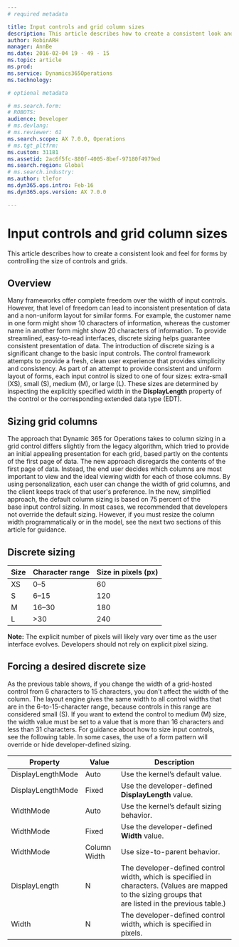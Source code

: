 ```yaml
---
# required metadata

title: Input controls and grid column sizes
description: This article describes how to create a consistent look and feel for forms by controlling the size of controls and grids.
author: RobinARH
manager: AnnBe
ms.date: 2016-02-04 19 - 49 - 15
ms.topic: article
ms.prod: 
ms.service: Dynamics365Operations
ms.technology: 

# optional metadata

# ms.search.form: 
# ROBOTS: 
audience: Developer
# ms.devlang: 
# ms.reviewer: 61
ms.search.scope: AX 7.0.0, Operations
# ms.tgt_pltfrm: 
ms.custom: 31181
ms.assetid: 2ac6f5fc-880f-4005-8bef-97180f4979ed
ms.search.region: Global
# ms.search.industry: 
ms.author: tlefor
ms.dyn365.ops.intro: Feb-16
ms.dyn365.ops.version: AX 7.0.0

---
```


# Input controls and grid column sizes

This article describes how to create a consistent look and feel for forms by controlling the size of controls and grids.

Overview
--------

Many frameworks offer complete freedom over the width of input controls. However, that level of freedom can lead to inconsistent presentation of data and a non-uniform layout for similar forms. For example, the customer name in one form might show 10 characters of information, whereas the customer name in another form might show 20 characters of information. To provide streamlined, easy-to-read interfaces, discrete sizing helps guarantee consistent presentation of data. The introduction of discrete sizing is a significant change to the basic input controls. The control framework attempts to provide a fresh, clean user experience that provides simplicity and consistency. As part of an attempt to provide consistent and uniform layout of forms, each input control is sized to one of four sizes: extra-small (XS), small (S), medium (M), or large (L). These sizes are determined by inspecting the explicitly specified width in the **DisplayLength** property of the control or the corresponding extended data type (EDT).

## Sizing grid columns
The approach that Dynamic 365 for Operations takes to column sizing in a grid control differs slightly from the legacy algorithm, which tried to provide an initial appealing presentation for each grid, based partly on the contents of the first page of data. The new approach disregards the contents of the first page of data. Instead, the end user decides which columns are most important to view and the ideal viewing width for each of those columns. By using personalization, each user can change the width of grid columns, and the client keeps track of that user's preference. In the new, simplified approach, the default column sizing is based on 75 percent of the base input control sizing. In most cases, we recommended that developers not override the default sizing. However, if you must resize the column width programmatically or in the model, see the next two sections of this article for guidance.

## Discrete sizing
| Size | Character range | Size in pixels (px) |
|------|-----------------|---------------------|
| XS   | 0–5             | 60                  |
| S    | 6–15            | 120                 |
| M    | 16–30           | 180                 |
| L    | &gt;30          | 240                 |

**Note:** The explicit number of pixels will likely vary over time as the user interface evolves. Developers should not rely on explicit pixel sizing.

## Forcing a desired discrete size
As the previous table shows, if you change the width of a grid-hosted control from 6 characters to 15 characters, you don't affect the width of the column. The layout engine gives the same width to all control widths that are in the 6-to-15-character range, because controls in this range are considered small (S). If you want to extend the control to medium (M) size, the width value must be set to a value that is more than 16 characters and less than 31 characters. For guidance about how to size input controls, see the following table. In some cases, the use of a form pattern will override or hide developer-defined sizing.

| Property          | Value        | Description                                                                                                                                            |
|-------------------|--------------|--------------------------------------------------------------------------------------------------------------------------------------------------------|
| DisplayLengthMode | Auto         | Use the kernel’s default value.                                                                                                                        |
| DisplayLengthMode | Fixed        | Use the developer-defined **DisplayLength** value.                                                                                                     |
| WidthMode         | Auto         | Use the kernel’s default sizing behavior.                                                                                                              |
| WidthMode         | Fixed        | Use the developer-defined **Width** value.                                                                                                             |
| WidthMode         | Column Width | Use size-to-parent behavior.                                                                                                                           |
| DisplayLength     | N            | The developer-defined control width, which is specified in characters. (Values are mapped to the sizing groups that are listed in the previous table.) |
| Width             | N            | The developer-defined control width, which is specified in pixels.                                                                                     |



